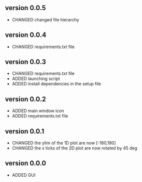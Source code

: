 version 0.0.5
--------------
* CHANGED changed file hierarchy

version 0.0.4
--------------
* CHANGED requirements.txt file

version 0.0.3
--------------
* CHANGED requirements.txt file
* ADDED   launching script
* ADDED   install dependencies in the setup file


version 0.0.2
--------------
* ADDED   main window icon
* ADDED   requirements.txt file

version 0.0.1
--------------
* CHANGED the ylim of the 1D plot are now [-180,180]
* CHANGED the x ticks of the 2D plot are now rotated by 45 deg

version 0.0.0
--------------
* ADDED GUI

